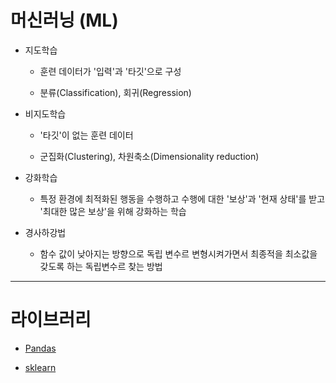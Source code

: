 # 머신러닝 (ML)

* 지도학습 
  
  * 훈련 데이터가 '입력'과 '타깃'으로 구성
  
  * 분류(Classification), 회귀(Regression)

* 비지도학습

  * '타깃'이 없는 훈련 데이터

  * 군집화(Clustering), 차원축소(Dimensionality reduction)
  
* 강화학습
  
  * 특정 환경에 최적화된 행동을 수행하고 수행에 대한 '보상'과 '현재 상태'를 받고 '최대한 많은 보상'을 위해 강화하는 학습
  
* 경사하강법
  
  * 함수 값이 낮아지는 방향으로 독립 변수르 변형시켜가면서 최종적을 최소값을 갖도록 하는 독립변수르 찾는 방법
  
---
# 라이브러리

* [Pandas](https://github.com/JAEHYUNYUK/Machine-Learning/blob/main/Pandas/Pandas.md)

* [sklearn](https://github.com/JAEHYUNYUK/Machine-Learning/blob/main/sklearn/sklearn.md)
